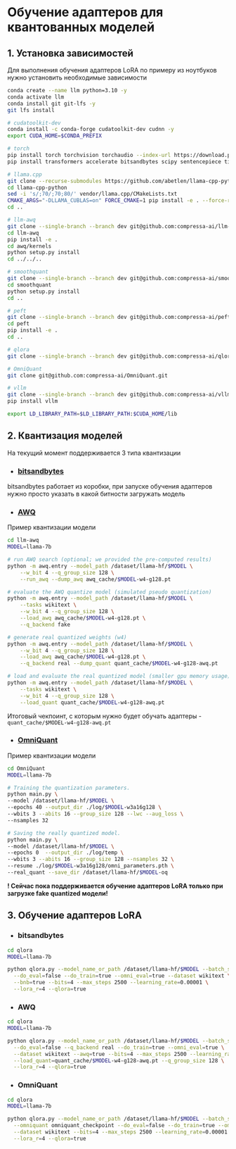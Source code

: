 # Обучение адаптеров для квантованных моделей
## 1. Установка зависимостей

Для выполнения обучения адаптеров LoRA по примеру из ноутбуков нужно установить необходимые зависимости

```bash
conda create --name llm python=3.10 -y
conda activate llm
conda install git git-lfs -y
git lfs install

# cudatoolkit-dev
conda install -c conda-forge cudatoolkit-dev cudnn -y
export CUDA_HOME=$CONDA_PREFIX

# torch
pip install torch torchvision torchaudio --index-url https://download.pytorch.org/whl/cu117
pip install transformers accelerate bitsandbytes scipy sentencepiece timm==0.5.4 einops evaluate wandb

# llama.cpp
git clone --recurse-submodules https://github.com/abetlen/llama-cpp-python.git
cd llama-cpp-python
sed -i 's/;70/;70;80/' vendor/llama.cpp/CMakeLists.txt
CMAKE_ARGS="-DLLAMA_CUBLAS=on" FORCE_CMAKE=1 pip install -e . --force-reinstall --upgrade --no-cache-dir
cd ..

# llm-awq
git clone --single-branch --branch dev git@github.com:compressa-ai/llm-awq.git
cd llm-awq
pip install -e .
cd awq/kernels
python setup.py install
cd ../../..

# smoothquant
git clone --single-branch --branch dev git@github.com:compressa-ai/smoothquant.git
cd smoothquant
python setup.py install
cd ..

# peft
git clone --single-branch --branch dev git@github.com:compressa-ai/peft.git
cd peft
pip install -e .
cd ..

# qlora
git clone --single-branch --branch dev git@github.com:compressa-ai/qlora.git

# OmniQuant
git clone git@github.com:compressa-ai/OmniQuant.git

# vllm
git clone --single-branch --branch dev git@github.com:compressa-ai/vllm.git
pip install vllm

export LD_LIBRARY_PATH=$LD_LIBRARY_PATH:$CUDA_HOME/lib
```

## 2. Квантизация моделей

На текущий момент поддерживается 3 типа квантизации

- ### [bitsandbytes](https://github.com/TimDettmers/bitsandbytes)  

bitsandbytes работает из коробки, при запуске обучения адаптеров нужно просто указать в какой битности загружать модель

- ### [AWQ](https://github.com/compressa-ai/llm-awq/tree/dev)  

Пример квантизации модели

```bash
cd llm-awq
MODEL=llama-7b

# run AWQ search (optional; we provided the pre-computed results)
python -m awq.entry --model_path /dataset/llama-hf/$MODEL \
    --w_bit 4 --q_group_size 128 \
    --run_awq --dump_awq awq_cache/$MODEL-w4-g128.pt

# evaluate the AWQ quantize model (simulated pseudo quantization)
python -m awq.entry --model_path /dataset/llama-hf/$MODEL \
    --tasks wikitext \
    --w_bit 4 --q_group_size 128 \
    --load_awq awq_cache/$MODEL-w4-g128.pt \
    --q_backend fake

# generate real quantized weights (w4)
python -m awq.entry --model_path /dataset/llama-hf/$MODEL \
    --w_bit 4 --q_group_size 128 \
    --load_awq awq_cache/$MODEL-w4-g128.pt \
    --q_backend real --dump_quant quant_cache/$MODEL-w4-g128-awq.pt

# load and evaluate the real quantized model (smaller gpu memory usage)
python -m awq.entry --model_path /dataset/llama-hf/$MODEL \
    --tasks wikitext \
    --w_bit 4 --q_group_size 128 \
    --load_quant quant_cache/$MODEL-w4-g128-awq.pt
```
Итоговый чекпоинт, с которым нужно будет обучать адаптеры - `quant_cache/$MODEL-w4-g128-awq.pt`

- ### [OmniQuant](https://github.com/compressa-ai/OmniQuant/tree/main)  

Пример квантизации модели

```bash
cd OmniQuant
MODEL=llama-7b

# Training the quantization parameters.
python main.py \
--model /dataset/llama-hf/$MODEL \
--epochs 40 --output_dir ./log/$MODEL-w3a16g128 \
--wbits 3 --abits 16 --group_size 128 --lwc --aug_loss \
--nsamples 32

# Saving the really quantized model.
python main.py \
--model /dataset/llama-hf/$MODEL \
--epochs 0  --output_dir ./log/temp \
--wbits 3 --abits 16 --group_size 128 --nsamples 32 \
--resume ./log/$MODEL-w3a16g128/omni_parameters.pth \
--real_quant --save_dir /dataset/llama-hf/$MODEL-oq
```

**! Сейчас пока поддерживается обучение адаптеров LoRA только при загрузке fake quantized  модели!**

## 3. Обучение адаптеров LoRA

- ### bitsandbytes
```bash
cd qlora
MODEL=llama-7b

python qlora.py --model_name_or_path /dataset/llama-hf/$MODEL --batch_size=8 \
  --do_eval=false --do_train=true --omni_eval=true --dataset wikitext \
  --bnb=true --bits=4 --max_steps 2500 --learning_rate=0.00001 \
  --lora_r=4 --qlora=true
```

- ### AWQ

```bash
cd qlora
MODEL=llama-7b

python qlora.py --model_name_or_path /dataset/llama-hf/$MODEL --batch_size=8 \
  --do_eval=false --q_backend real --do_train=true --omni_eval=true \
  --dataset wikitext --awq=true --bits=4 --max_steps 2500 --learning_rate=0.00001 \
  --load_quant=quant_cache/$MODEL-w4-g128-awq.pt --q_group_size 128 \
  --lora_r=4 --qlora=true
```

- ### OmniQuant

```bash
cd qlora
MODEL=llama-7b

python qlora.py --model_name_or_path /dataset/llama-hf/$MODEL --batch_size=8 \
  --omniquant omniquant_checkpoint --do_eval=false --do_train=true --omni_eval=true \
  --dataset wikitext --bits=4 --max_steps 2500 --learning_rate=0.00001 \
  --lora_r=4 --qlora=true
```